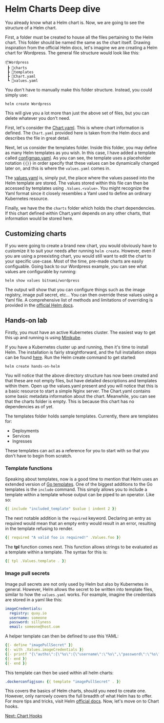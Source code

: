 # Helm Charts Deep dive

You already know what a Helm chart is. Now, we are going to see the structure of a Helm chart.

First, a folder must be created to house all the files pertaining to the Helm chart. This folder should be named the same as the chart itself. Drawing inspiration from the official Helm docs, let's imagine we are creating a Helm chart for Wordpress. The general file structure would look like this: 

```
📦Wordpress
 ┣ 📂charts
 ┣ 📂templates
 ┣ 📜Chart.yaml
 ┗ 📜values.yaml
```

You don't have to manually make this folder structure. Instead, you could simply use:

```
helm create Wordpress
```

This will give you a lot more than just the above set of files, but you can delete whatever you don't need.

First, let's consider the [Chart.yaml](./Wordpress/Chart.yaml). This is where chart information is defined. The ```Chart.yaml``` provided here is taken from the Helm docs and describes the file in great detail. 

Next, let us consider the templates folder. Inside this folder, you may define as many Helm templates as you wish. In this case, I have added a template called [configmap.yaml](./Wordpress/templates/configmap.yaml). As you can see, the template uses a placeholder notation ```{{}}``` in order specify that these values can be dynamically changed later on, and this is where the ```values.yaml``` comes in.

The [values.yaml](./Wordpress/values.yaml) is, simply put, the place where the values passed into the Helm template are stored. The values stored within this file can then be accessed by templates using ```.Values.<value>```. You might recognize the Yaml format since it closely resembles a Yaml used to define an ordinary Kubernetes resource.

Finally, we have the the ```charts``` folder which holds the chart dependencies. If this chart defined within Chart.yaml depends on any other charts, that information would be stored here.

## Customizing charts

If you were going to create a brand new chart, you would obviously have to customize it to suit your needs after running ```helm create```. However, even if you are using a preexisting chart, you would still want to edit the chart to your specific use-case. Most of the time, pre-made charts are easily configuable. Going back to our Wordpress example, you can see what values are configurable by running:

```
helm show values bitnami/wordpress
```

The output will show that you can configure things such as the image registry, image pull secret, etc... You can then override these values using a Yaml file. A comprehensive list of methods and limitations of overriding is provided in the [official Helm docs](https://helm.sh/docs/intro/using_helm/#the-format-and-limitations-of---set).

## Hands-on lab

Firstly, you must have an active Kubernetes cluster. The easiest way to get this up and running is using [Minikube](https://minikube.sigs.k8s.io/docs/start/).

If you have a Kubernetes cluster up and running, then it's time to install Helm. The installation is fairly straightforward, and the full installation steps can be found [here](https://helm.sh/docs/intro/install/). Run the Helm create command to get started:

```
helm create hands-on-helm
```

You will notice that the above directory structure has now been created and that these are not empty files, but have detailed descriptions and templates within them. Open up the values.yaml present and you will notice that this is a basic resource to start a simple Nginx server.
The Chart.yaml contains some basic metadata information about the chart. Meanwhile, you can see that the charts folder is empty. This is because this chart has no dependencies as of yet.

The templates folder holds sample templates. Currently, there are templates for:

- Deployments
- Services
- Ingresses

These templates can act as a reference for you to start with so that you don't have to begin from scratch.

### Template functions

Speaking about templates, now is a good time to mention that Helm uses an extended version of [Go templates](https://godoc.org/text/template). One of the biggest additions to the Go templates is the ```include``` command. This simply allows you to include a template within a template whose output can be piped to an operator. Like so:

```yaml
{{ include "included_template" $value | indent 2 }}
```

The next notable addition is the ```required``` keyword. Declaring an entry as required would mean that an empty entry would result in an error, resulting in the template refusing to render.

```yaml
{{ required "A valid foo is required!" .Values.foo }}
```

The **tpl** function comes next. This function allows strings to be evaluated as a template within a template. The syntax for this is:

```yaml
{{ tpl .Values.template . }}
```

### Image pull secrets

Image pull secrets are not only used by Helm but also by Kubernetes in general. However, Helm allows the secret to be written into template files, similar to how the ```values.yaml``` works. For example, imagine the credentials are stored in a yaml like this:

```yaml
imageCredentials:
  registry: quay.io
  username: someone
  password: sillyness
  email: someone@host.com
```

A helper template can then be defined to use this YAML:

```yaml
{{- define "imagePullSecret" }}
{{- with .Values.imageCredentials }}
{{- printf "{\"auths\":{\"%s\":{\"username\":\"%s\",\"password\":\"%s\",\"email\":\"%s\",\"auth\":\"%s\"}}}" .registry .username .password .email (printf "%s:%s" .username .password | b64enc) | b64enc }}
{{- end }}
{{- end }}
```

This template can then be used within all helm charts:

```yaml
.dockerconfigjson: {{ template "imagePullSecret" . }}
```

This covers the basics of Helm charts, should you need to create one. However, only narrowly covers the full breadth of what Helm has to offer. For more tips and tricks, visit Helm [official docs](https://helm.sh/docs/howto/charts_tips_and_tricks/). Now, let's move on to Chart hooks.

[Next: Chart Hooks](chart-hooks.md)
